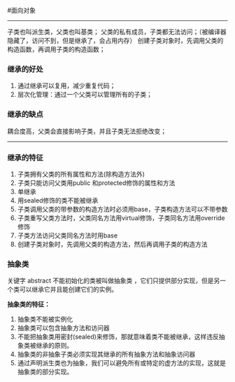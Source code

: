 #面向对象 
***
子类也叫派生类，父类也叫基类；
父类的私有成员，子类都无法访问；（被编译器隐藏了，访问不到，但是继承了，会占用内存）
创建子类对象时，先调用父类的构造函数，再调用子类的构造函数；

### 继承的好处
1.  通过继承可以复用，减少重复代码；
2.  层次化管理：通过一个父类可以管理所有的子类；

### 继承的缺点
耦合度高，父类会直接影响子类，并且子类无法拒绝改变；

***
### 继承的特征
1. 子类拥有父类的所有属性和方法(除构造方法外)
2. 子类只能访问父类用public 和protected修饰的属性和方法
3. 单继承
4. 用sealed修饰的类不能被继承
5. 子类调用父类的带参数的构造方法时必须用base，子类构造方法可以不带参数
6. 子类重写父类方法时，父类同名方法用virtual修饰，子类同名方法用override修饰
7. 子类方法访问父类同名方法时用base
8. 创建子类对象时，先调用父类的构造方法，然后再调用子类的构造方法

### 抽象类
关键字 abstract
不能初始化的类被叫做抽象类 ，它们只提供部分实现，但是另一个类可以继承它并且能创建它们的实例。

**抽象类的特征：**
1. 抽象类不能被实例化
2. 抽象类可以包含抽象方法和访问器
3. 不能把抽象类用密封(sealed)来修饰，那就意味着类不能被继承，这样违反抽象类被继承的原则。
4. 抽象类的非抽象子类必须实现其继承的所有抽象方法和抽象访问器
5. 通过声明派生类也为抽象，我们可以避免所有或特定的虚方法的实现，这就是抽象类的部分实现。